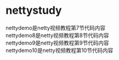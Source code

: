 # nettystudy
nettydemo是netty视频教程第7节代码内容<br>
nettydemo8是netty视频教程第8节代码内容<br>
nettydemo9是netty视频教程第9节代码内容<br>
nettydemo10是netty视频教程第10节代码内容<br>
